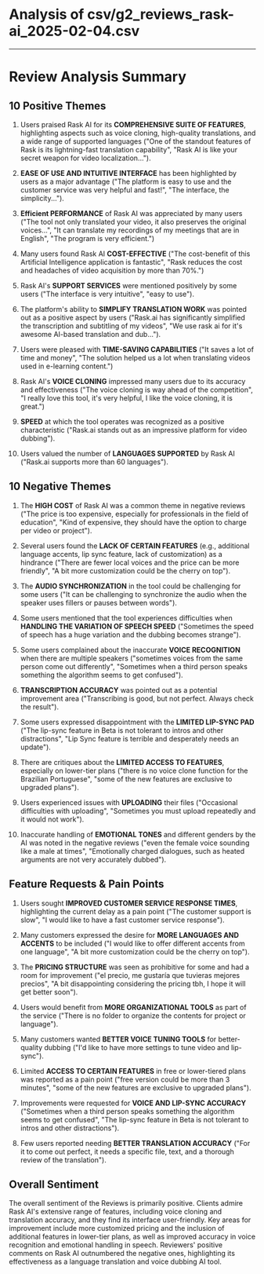 # Analysis of csv/g2_reviews_rask-ai_2025-02-04.csv
---

# Review Analysis Summary

## 10 Positive Themes

1. Users praised Rask AI for its **COMPREHENSIVE SUITE OF FEATURES**, highlighting aspects such as voice cloning, high-quality translations, and a wide range of supported languages ("One of the standout features of Rask is its lightning-fast translation capability", "Rask AI is like your secret weapon for video localization...").

2. **EASE OF USE AND INTUITIVE INTERFACE** has been highlighted by users as a major advantage ("The platform is easy to use and the customer service was very helpful and fast!", "The interface, the simplicity...").

3. **Efficient PERFORMANCE** of Rask AI was appreciated by many users ("The tool not only translated your video, it also preserves the original voices...", "It can translate my recordings of my meetings that are in English", "The program is very efficient.")

4. Many users found Rask AI **COST-EFFECTIVE** ("The cost-benefit of this Artificial Intelligence application is fantastic", "Rask reduces the cost and headaches of video acquisition by more than 70%.")

5. Rask AI's **SUPPORT SERVICES** were mentioned positively by some users ("The interface is very intuitive", "easy to use").

6. The platform's ability to **SIMPLIFY TRANSLATION WORK** was pointed out as a positive aspect by users ("Rask.ai has significantly simplified the transcription and subtitling of my videos", "We use rask ai for it's awesome AI-based translation and dub...").

7. Users were pleased with **TIME-SAVING CAPABILITIES** ("It saves a lot of time and money", "The solution helped us a lot when translating videos used in e-learning content.")

8. Rask AI's **VOICE CLONING** impressed many users due to its accuracy and effectiveness ("The voice cloning is way ahead of the competition", "I really love this tool, it's very helpful, I like the voice cloning, it is great.")

9. **SPEED** at which the tool operates was recognized as a positive characteristic ("Rask.ai stands out as an impressive platform for video dubbing").

10. Users valued the number of **LANGUAGES SUPPORTED** by Rask AI ("Rask.ai supports more than 60 languages").

## 10 Negative Themes

1. The **HIGH COST** of Rask AI was a common theme in negative reviews ("The price is too expensive, especially for professionals in the field of education", "Kind of expensive, they should have the option to charge per video or project").

2. Several users found the **LACK OF CERTAIN FEATURES** (e.g., additional language accents, lip sync feature, lack of customization) as a hindrance ("There are fewer local voices and the price can be more friendly", "A bit more customization could be the cherry on top").

3. The **AUDIO SYNCHRONIZATION** in the tool could be challenging for some users ("It can be challenging to synchronize the audio when the speaker uses fillers or pauses between words").

4. Some users mentioned that the tool experiences difficulties when **HANDLING THE VARIATION OF SPEECH SPEED** ("Sometimes the speed of speech has a huge variation and the dubbing becomes strange").

5. Some users complained about the inaccurate **VOICE RECOGNITION** when there are multiple speakers ("sometimes voices from the same person come out differently", "Sometimes when a third person speaks something the algorithm seems to get confused").

6. **TRANSCRIPTION ACCURACY** was pointed out as a potential improvement area ("Transcribing is good, but not perfect. Always check the result").

7. Some users expressed disappointment with the **LIMITED LIP-SYNC PAD** ("The lip-sync feature in Beta is not tolerant to intros and other distractions", "Lip Sync feature is terrible and desperately needs an update").

8. There are critiques about the **LIMITED ACCESS TO FEATURES**, especially on lower-tier plans ("there is no voice clone function for the Brazilian Portuguese", "some of the new features are exclusive to upgraded plans").

9. Users experienced issues with **UPLOADING** their files ("Occasional difficulties with uploading", "Sometimes you must upload repeatedly and it would not work").

10. Inaccurate handling of **EMOTIONAL TONES** and different genders by the AI was noted in the negative reviews ("even the female voice sounding like a male at times", "Emotionally charged dialogues, such as heated arguments are not very accurately dubbed").

## Feature Requests & Pain Points

1. Users sought **IMPROVED CUSTOMER SERVICE RESPONSE TIMES**, highlighting the current delay as a pain point ("The customer support is slow", "I would like to have a fast customer service response").

2. Many customers expressed the desire for **MORE LANGUAGES AND ACCENTS** to be included ("I would like to offer different accents from one language", "A bit more customization could be the cherry on top").

3. The **PRICING STRUCTURE** was seen as prohibitive for some and had a room for improvement ("el precio, me gustaría que tuvieras mejores precios", "A bit disappointing considering the pricing tbh, I hope it will get better soon").

4. Users would benefit from **MORE ORGANIZATIONAL TOOLS** as part of the service ("There is no folder to organize the contents for project or language").

5. Many customers wanted **BETTER VOICE TUNING TOOLS** for better-quality dubbing ("I'd like to have more settings to tune video and lip-sync").

6. Limited **ACCESS TO CERTAIN FEATURES** in free or lower-tiered plans was reported as a pain point ("free version could be more than 3 minutes", "some of the new features are exclusive to upgraded plans").

7. Improvements were requested for **VOICE AND LIP-SYNC ACCURACY** ("Sometimes when a third person speaks something the algorithm seems to get confused", "The lip-sync feature in Beta is not tolerant to intros and other distractions").

8. Few users reported needing **BETTER TRANSLATION ACCURACY** ("For it to come out perfect, it needs a specific file, text, and a thorough review of the translation").


## Overall Sentiment
The overall sentiment of the Reviews is primarily positive. Clients admire Rask AI's extensive range of features, including voice cloning and translation accuracy, and they find its interface user-friendly. Key areas for improvement include more customized pricing and the inclusion of additional features in lower-tier plans, as well as improved accuracy in voice recognition and emotional handling in speech. Reviewers' positive comments on Rask AI outnumbered the negative ones, highlighting its effectiveness as a language translation and voice dubbing AI tool.